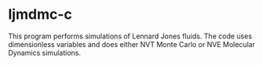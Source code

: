 # ljmdmc-c
This program performs simulations of Lennard Jones fluids.  The code uses dimensionless variables and does either NVT Monte Carlo or NVE Molecular Dynamics simulations.
